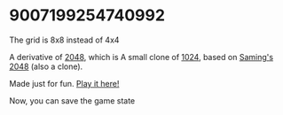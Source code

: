 # 9007199254740992
The grid is 8x8 instead of 4x4

A derivative of [2048](https://play2048.co), which is A small clone of [1024](https://play.google.com/store/apps/details?id=com.veewo.a1024), based on [Saming's 2048](http://saming.fr/p/2048/) (also a clone).

Made just for fun. [Play it here!](https://cam-Robertson.github.io/9007199254740992/)

Now, you can save the game state

